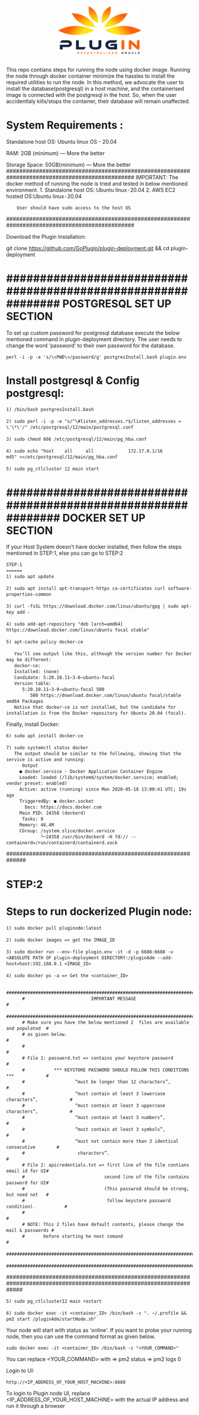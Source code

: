 <br/>
<p align="center">
<a href="https://goplugin.co" target="_blank">
<img src="https://github.com/GoPlugin/Plugin/blob/main/docs/plugin.png" width="225" alt="Plugin logo">
</a>
</p>
<br/>
This repo contians steps for running the node using docker image.
Running the node through docker container minimize the hassles to install the required utilities to run the node.
In this method, we advocate the user to install the database(postgresql) in a host machine, and the containerised image
is connected with the postgresql in the host. So, when the user accidentlaly kills/stops the container, their database will remain unaffected.


System Requirements :
=====================

Standalone host OS: Ubuntu linux OS - 20.04

RAM:   2GB (minimum) — More the better

Storage Space:   50GB(minimum) — More the better
###############################################################################################
IMPORTANT: The docker method of running the node is tried and tested in below mentioned environment.
	    1. Standalone host OS: Ubuntu linux - 20.04
	    2. AWS EC2 hosted OS:Ubuntu linux - 20.04

	    User should have sudo access to the host OS
###############################################################################################

Download the Plugin Installation:

git clone https://github.com/GoPlugin/plugin-deployment.git && cd plugin-deployment



##############################################################
POSTGRESQL SET UP SECTION
=========================

To set up custom password for postgresql database execute the below mentioned command in plugin-deployment directory. The user needs to change the word 'password' to their own password for the database.

```
perl -i -p -e 's/\<PWD\>/password/g' postgresInstall.bash plugin.env
```   

Install postgresql & Config postgresql:
=======================================

```
1) /bin/bash postgresInstall.bash

2) sudo perl -i -p -e "s/^\#listen_addresses.*$/listen_addresses = \'\*\'/" /etc/postgresql/12/main/postgresql.conf

3) sudo chmod 666 /etc/postgresql/12/main/pg_hba.conf

4) sudo echo "host    all     all             172.17.0.1/16                 md5" >>/etc/postgresql/12/main/pg_hba.conf

5) sudo pg_ctlcluster 12 main start
```

##############################################################
DOCKER SET UP SECTION
======================

If your Host System doesn't have docker installed, then follow the steps mentioned in STEP:1, else you can go to STEP:2

```
STEP:1
======
1) sudo apt update

2) sudo apt install apt-transport-https ca-certificates curl software-properties-common

3) curl -fsSL https://download.docker.com/linux/ubuntu/gpg | sudo apt-key add -

4) sudo add-apt-repository "deb [arch=amd64] https://download.docker.com/linux/ubuntu focal stable"

5) apt-cache policy docker-ce
   
   You’ll see output like this, although the version number for Docker may be different:
   docker-ce:
   Installed: (none)
   Candidate: 5:20.10.11~3-0~ubuntu-focal
   Version table:
      5:20.10.11~3-0~ubuntu-focal 500
         500 https://download.docker.com/linux/ubuntu focal/stable amd64 Packages
   Notice that docker-ce is not installed, but the candidate for installation is from the Docker repository for Ubuntu 20.04 (focal).
```         
Finally, install Docker:
```
6) sudo apt install docker-ce
         
7) sudo systemctl status docker
   The output should be similar to the following, showing that the service is active and running:
      Output
     ● docker.service - Docker Application Container Engine
     Loaded: loaded (/lib/systemd/system/docker.service; enabled; vendor preset: enabled)
     Active: active (running) since Mon 2020-05-18 13:00:41 UTC; 19s ago
     TriggeredBy: ● docker.socket
       Docs: https://docs.docker.com
     Main PID: 24358 (dockerd)
      Tasks: 8
     Memory: 46.4M
     CGroup: /system.slice/docker.service
             └─24358 /usr/bin/dockerd -H fd:// --containerd=/run/containerd/containerd.sock
```

##############################################################

STEP:2
====
Steps to run dockerized Plugin node:
===================
```
1) sudo docker pull pluginode:latest

2) sudo docker images => get the IMAGE_ID

3) sudo docker run --env-file plugin.env -it -d -p 6688:6688 -v <ABSOLUTE PATH OF plugin-deployment DIRECTORY:/pluginAdm --add-host=host:192.168.0.1 <IMAGE_ID>

4) sudo docker ps -a => Get the <container_ID> 
```

```
      ################################################################################
      #                         IMPORTANT MESSAGE                                    #
      ################################################################################
      # Make sure you have the below mentioned 2  files are available and populated  #
      # as given below.                                                              #
      #                                                                              #
      # File 1: password.txt => contains your keystore password                      #
      #           *** KEYSTORE PASSWORD SHOULD FOLLOW THIS CONDITIONS ***            #
      #                   “must be longer than 12 characters”,                       #
      #                   “must contain at least 3 lowercase characters”,            #
      #                   “must contain at least 3 uppercase characters”,            #
      #                   “must contain at least 3 numbers”,                         #
      #                   “must contain at least 3 symbols”,                         #
      #                   “must not contain more than 3 identical consecutive        #
      #                    characters”.                                              #
      # File 2: apicredentials.txt => first line of the file contians email id for UI#
      #                              second line of the file contains password for UI#
      #                              (This passwrod should be strong, but need not   #
      #                               follow keystore password condition).           #
      #                                                                              #  
      # NOTE: This 2 files have default contents, please change the mail & passwords #
      #       before starting he next comand                                         #
      ################################################################################
      ################################################################################
```
#####################################################################################################################

```
5) sudo pg_ctlcluster12 main restart

6) sudo docker exec -it <container_ID> /bin/bash -c ". ~/.profile && pm2 start /pluginAdm/startNode.sh"
```

Your node will start with status as 'online'.
If you want to probe your running node, then you can use the command format as given below.

```
sudo docker exec -it <container_ID> /bin/bash -c "<YOUR_COMMAND>"
```

You can replace <YOUR_COMMAND> with
=> pm2 status
=> pm2 logs 0

Login to UI:
```
http://<IP_ADDRESS_OF_YOUR_HOST_MACHINE>:6688
```
To login to Plugin node UI, replace <IP_ADDRESS_OF_YOUR_HOST_MACHINE> with the actual IP address and run it through a browser
